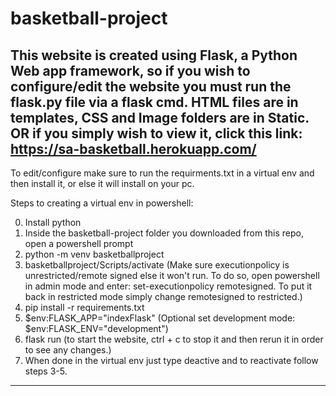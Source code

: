 # basketball-project
This website is created using Flask, a Python Web app framework, so if you wish to configure/edit the website you must run the flask.py file via a flask cmd.
HTML files are in templates, CSS and Image folders are in Static. OR if you simply wish to view it, click this link: https://sa-basketball.herokuapp.com/
-----------------------------------------------------------------------------------------------------------
To edit/configure make sure to run the requirments.txt in a virtual env and then install it, or else it will install on your pc. 

Steps to creating a virtual env in powershell:

0. Install python
1. Inside the basketball-project folder you downloaded from this repo, open a powershell prompt
2. python -m venv basketballproject
4. basketballproject/Scripts/activate (Make sure executionpolicy is unrestricted/remote signed else it won't run. To do so, open powershell in admin mode and enter: set-executionpolicy remotesigned. To put it back in restricted mode simply change remotesigned to restricted.)
5. pip install -r requirements.txt
7. $env:FLASK_APP="indexFlask" (Optional set development mode: $env:FLASK_ENV="development")
8. flask run (to start the website, ctrl + c to stop it and then rerun it in order to see any changes.)
9. When done in the virtual env just type deactive and to reactivate follow steps 3-5.
-----------------------------------------------------------------------------------------------------------
